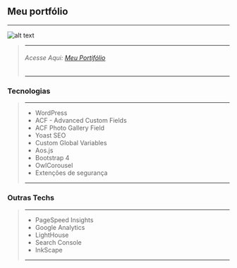 ## Meu portfólio
---

![alt text](https://github.com/maccali/guilhermemaccali.com/github.png)

> ---
> ###### Acesse Aqui: [Meu Portifólio](https://guilhermemaccali.com)
> ---

### Tecnologias
> ---
> * WordPress
> * ACF - Advanced Custom Fields
> * ACF Photo Gallery Field
> * Yoast SEO
> * Custom Global Variables
> * Aos.js
> * Bootstrap 4
> * OwlCorousel
> * Extenções de segurança
> ---

### Outras Techs
> ---
> * PageSpeed Insights
> * Google Analytics
> * LightHouse 
> * Search Console
> * InkScape
> ---